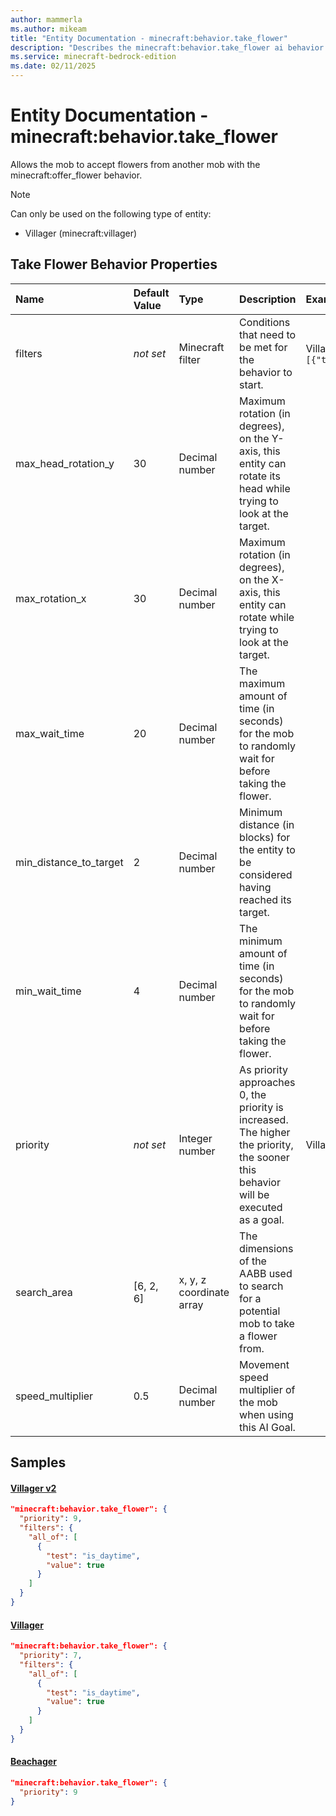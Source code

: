 ```yaml
---
author: mammerla
ms.author: mikeam
title: "Entity Documentation - minecraft:behavior.take_flower"
description: "Describes the minecraft:behavior.take_flower ai behavior component"
ms.service: minecraft-bedrock-edition
ms.date: 02/11/2025 
---
```


# Entity Documentation - minecraft:behavior.take_flower

Allows the mob to accept flowers from another mob with the minecraft:offer_flower behavior.

> [!Note]
> Can only be used on the following type of entity:
> 
> * Villager (minecraft:villager)
> 

## Take Flower Behavior Properties

|Name       |Default Value |Type |Description |Example Values |
|:----------|:-------------|:----|:-----------|:------------- |
| filters | *not set* | Minecraft filter | Conditions that need to be met for the behavior to start. | Villager v2: `{"all_of":[{"test":"is_daytime","value":true}]}` | 
| max_head_rotation_y | 30 | Decimal number | Maximum rotation (in degrees), on the Y-axis, this entity can rotate its head while trying to look at the target. |  | 
| max_rotation_x | 30 | Decimal number | Maximum rotation (in degrees), on the X-axis, this entity can rotate while trying to look at the target. |  | 
| max_wait_time | 20 | Decimal number | The maximum amount of time (in seconds) for the mob to randomly wait for before taking the flower. |  | 
| min_distance_to_target | 2 | Decimal number | Minimum distance (in blocks) for the entity to be considered having reached its target. |  | 
| min_wait_time | 4 | Decimal number | The minimum amount of time (in seconds) for the mob to randomly wait for before taking the flower. |  | 
| priority | *not set* | Integer number | As priority approaches 0, the priority is increased. The higher the priority, the sooner this behavior will be executed as a goal. | Villager v2: `9`, Villager: `7` | 
| search_area | [6, 2, 6] | x, y, z coordinate array | The dimensions of the AABB used to search for a potential mob to take a flower from. |  | 
| speed_multiplier | 0.5 | Decimal number | Movement speed multiplier of the mob when using this AI Goal. |  | 

## Samples

#### [Villager v2](https://github.com/Mojang/bedrock-samples/tree/preview/behavior_pack/entities/villager_v2.json)


```json
"minecraft:behavior.take_flower": {
  "priority": 9,
  "filters": {
    "all_of": [
      {
        "test": "is_daytime",
        "value": true
      }
    ]
  }
}
```

#### [Villager](https://github.com/Mojang/bedrock-samples/tree/preview/behavior_pack/entities/villager.json)


```json
"minecraft:behavior.take_flower": {
  "priority": 7,
  "filters": {
    "all_of": [
      {
        "test": "is_daytime",
        "value": true
      }
    ]
  }
}
```

#### [Beachager](https://github.com/microsoft/minecraft-samples/tree/main/chill_oasis_blocks_and_features/chill_oasis_assets/behavior_packs/chill_oasis_assets/entities/beachager.behavior.json)


```json
"minecraft:behavior.take_flower": {
  "priority": 9
}
```

